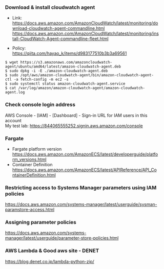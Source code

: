 ### Download & install cloudwatch agent
- Link:<br>
https://docs.aws.amazon.com/AmazonCloudWatch/latest/monitoring/download-cloudwatch-agent-commandline.html<br>
https://docs.aws.amazon.com/AmazonCloudWatch/latest/monitoring/install-CloudWatch-Agent-commandline-fleet.html

- Policy:<br>
https://qiita.com/hayao_k/items/d983177510b3b3a69561

~~~
$ wget https://s3.amazonaws.com/amazoncloudwatch-agent/ubuntu/amd64/latest/amazon-cloudwatch-agent.deb
$ sudo dpkg -i -E ./amazon-cloudwatch-agent.deb
$ sudo /opt/aws/amazon-cloudwatch-agent/bin/amazon-cloudwatch-agent-ctl -a fetch-config -m ec2 -s
$ sudo systemctl status amazon-cloudwatch-agent.service
$ cat /var/log/amazon/amazon-cloudwatch-agent/amazon-cloudwatch-agent.log
~~~

### Check console login address
AWS Console - [IAM] - [Dashboard] - Sign-in URL for IAM users in this account<br>
My test lab: https://844065555252.signin.aws.amazon.com/console

### Fargate
- Fargate platform version<br>
https://docs.aws.amazon.com/AmazonECS/latest/developerguide/platform_versions.html
- Container Definition<br>
https://docs.aws.amazon.com/AmazonECS/latest/APIReference/API_ContainerDefinition.html

### Restricting access to Systems Manager parameters using IAM policies
https://docs.aws.amazon.com/systems-manager/latest/userguide/sysman-paramstore-access.html

### Assigning parameter policies
https://docs.aws.amazon.com/systems-manager/latest/userguide/parameter-store-policies.html

### AWS Lambda & Good aws site - DENET
https://blog.denet.co.jp/lambda-python-zip/
